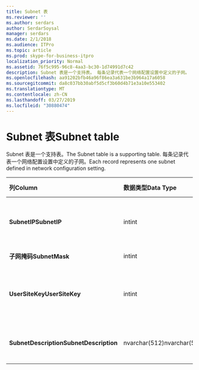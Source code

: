 ```yaml
---
title: Subnet 表
ms.reviewer: ''
ms.author: serdars
author: SerdarSoysal
manager: serdars
ms.date: 2/1/2018
ms.audience: ITPro
ms.topic: article
ms.prod: skype-for-business-itpro
localization_priority: Normal
ms.assetid: 76f5c995-96c8-4aa3-bc30-1d74991d7c42
description: Subnet 表是一个支持表。 每条记录代表一个网络配置设置中定义的子网。
ms.openlocfilehash: aa91202bfb46a96f86ea3a631be3b964a17a6058
ms.sourcegitcommit: da8c037bb30abf5d5cf3b60d4b71e3a10e553402
ms.translationtype: MT
ms.contentlocale: zh-CN
ms.lasthandoff: 03/27/2019
ms.locfileid: "30880474"
---
```

# <a name="subnet-table"></a><span data-ttu-id="062c8-104">Subnet 表</span><span class="sxs-lookup"><span data-stu-id="062c8-104">Subnet table</span></span>
 
<span data-ttu-id="062c8-105">Subnet 表是一个支持表。</span><span class="sxs-lookup"><span data-stu-id="062c8-105">The Subnet table is a supporting table.</span></span> <span data-ttu-id="062c8-106">每条记录代表一个网络配置设置中定义的子网。</span><span class="sxs-lookup"><span data-stu-id="062c8-106">Each record represents one subnet defined in network configuration setting.</span></span>
  
|<span data-ttu-id="062c8-107">**列**</span><span class="sxs-lookup"><span data-stu-id="062c8-107">**Column**</span></span>|<span data-ttu-id="062c8-108">**数据类型**</span><span class="sxs-lookup"><span data-stu-id="062c8-108">**Data Type**</span></span>|<span data-ttu-id="062c8-109">**键/索引**</span><span class="sxs-lookup"><span data-stu-id="062c8-109">**Key/Index**</span></span>|<span data-ttu-id="062c8-110">**详细信息**</span><span class="sxs-lookup"><span data-stu-id="062c8-110">**Details**</span></span>|
|:-----|:-----|:-----|:-----|
|<span data-ttu-id="062c8-111">**SubnetIP**</span><span class="sxs-lookup"><span data-stu-id="062c8-111">**SubnetIP**</span></span> <br/> |<span data-ttu-id="062c8-112">int</span><span class="sxs-lookup"><span data-stu-id="062c8-112">int</span></span>  <br/> |<span data-ttu-id="062c8-113">主、 外</span><span class="sxs-lookup"><span data-stu-id="062c8-113">Primary, Foreign</span></span>  <br/> |<span data-ttu-id="062c8-114">子网 IP 的整数表示形式。</span><span class="sxs-lookup"><span data-stu-id="062c8-114">Integer representation for the subnet IP.</span></span>  <br/> |
|<span data-ttu-id="062c8-115">**子网掩码**</span><span class="sxs-lookup"><span data-stu-id="062c8-115">**SubnetMask**</span></span> <br/> |<span data-ttu-id="062c8-116">int</span><span class="sxs-lookup"><span data-stu-id="062c8-116">int</span></span>  <br/> ||<span data-ttu-id="062c8-117">子网掩码。</span><span class="sxs-lookup"><span data-stu-id="062c8-117">Subnet mask.</span></span>  <br/> |
|<span data-ttu-id="062c8-118">**UserSiteKey**</span><span class="sxs-lookup"><span data-stu-id="062c8-118">**UserSiteKey**</span></span> <br/> |<span data-ttu-id="062c8-119">int</span><span class="sxs-lookup"><span data-stu-id="062c8-119">int</span></span>  <br/> |<span data-ttu-id="062c8-120">外</span><span class="sxs-lookup"><span data-stu-id="062c8-120">Foreign</span></span>  <br/> |<span data-ttu-id="062c8-121">引用[自 UserSite table](usersite.md)。</span><span class="sxs-lookup"><span data-stu-id="062c8-121">Referenced from the [UserSite table](usersite.md).</span></span>  <br/> |
|<span data-ttu-id="062c8-122">**SubnetDescription**</span><span class="sxs-lookup"><span data-stu-id="062c8-122">**SubnetDescription**</span></span> <br/> |<span data-ttu-id="062c8-123">nvarchar(512)</span><span class="sxs-lookup"><span data-stu-id="062c8-123">nvarchar(512)</span></span>  <br/> ||<span data-ttu-id="062c8-124">子网的描述。</span><span class="sxs-lookup"><span data-stu-id="062c8-124">The description for the subnet.</span></span>  <br/> |
   

